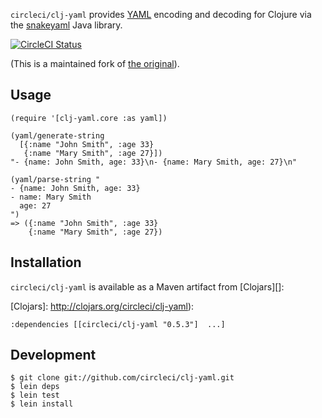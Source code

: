 `circleci/clj-yaml` provides [YAML](http://yaml.org) encoding and
decoding for Clojure via the [snakeyaml][] Java library.

[SnakeYAML]: http://code.google.com/p/snakeyaml/

[![CircleCI Status](https://circleci.com/gh/circleci/clj-yaml.svg?style=svg)](https://circleci.com/gh/circleci/clj-yaml)

(This is a maintained fork of [the original][]).

[the original]: https://github.com/lancepantz/clj-yaml


## Usage

    (require '[clj-yaml.core :as yaml])
    
    (yaml/generate-string
      [{:name "John Smith", :age 33}
       {:name "Mary Smith", :age 27}])
    "- {name: John Smith, age: 33}\n- {name: Mary Smith, age: 27}\n"

    (yaml/parse-string "
    - {name: John Smith, age: 33}
    - name: Mary Smith
      age: 27
    ")
    => ({:name "John Smith", :age 33}
        {:name "Mary Smith", :age 27})

## Installation

`circleci/clj-yaml` is available as a Maven artifact from [Clojars][]:

[Clojars]: http://clojars.org/circleci/clj-yaml):

    :dependencies [[circleci/clj-yaml "0.5.3"]  ...]

## Development

    $ git clone git://github.com/circleci/clj-yaml.git
    $ lein deps
    $ lein test
    $ lein install
